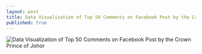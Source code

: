 ```yaml
---
layout: post
title: Data Visualization of Top 50 Comments on Facebook Post by the Crown Prince of Johor
published: true
---
```


![Data Visualization of Top 50 Comments on Facebook Post by the Crown Prince of Johor](/images/10042018/infographic4.png)
